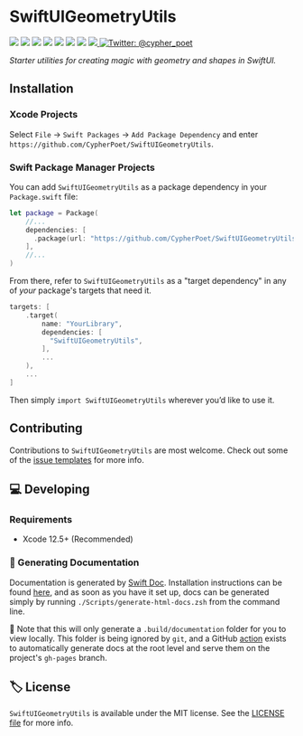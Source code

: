 # SwiftUIGeometryUtils

<!-- Header Logo -->

<!-- <div align="center">
   <img width="600px" src="./Extras/banner-logo.png" alt="Banner Logo">
</div> -->


<!-- Badges -->

<p>
    <img src="https://img.shields.io/badge/iOS-14.0+-865EFC.svg" />
    <img src="https://img.shields.io/badge/iPadOS-14.0+-F65EFC.svg" />
    <img src="https://img.shields.io/badge/macOS-11.0+-179AC8.svg" />
    <img src="https://img.shields.io/badge/tvOS-14.0+-41465B.svg" />
    <img src="https://img.shields.io/badge/watchOS-7.0+-1FD67A.svg" />
    <img src="https://img.shields.io/badge/License-MIT-blue.svg" />
    <img src="https://github.com/CypherPoet/SwiftUIGeometryUtils/workflows/Build%20&%20Test/badge.svg" />
    <a href="https://github.com/apple/swift-package-manager">
      <img src="https://img.shields.io/badge/spm-compatible-brightgreen.svg?style=flat" />
    </a>
    <a href="https://twitter.com/cypher_poet">
        <img src="https://img.shields.io/badge/Contact-@cypher_poet-lightgrey.svg?style=flat" alt="Twitter: @cypher_poet" />
    </a>
</p>


<p align="center">

_Starter utilities for creating magic with geometry and shapes in SwiftUI._

<p />


<!-- ## Features

- ✅ Feature 1
- ✅ Feature 2

 -->
## Installation

### Xcode Projects

Select `File` -> `Swift Packages` -> `Add Package Dependency` and enter `https://github.com/CypherPoet/SwiftUIGeometryUtils`.


### Swift Package Manager Projects

You can add `SwiftUIGeometryUtils` as a package dependency in your `Package.swift` file:

```swift
let package = Package(
    //...
    dependencies: [
      .package(url: "https://github.com/CypherPoet/SwiftUIGeometryUtils", .upToNextMinor(from: "0.1.0")),
    ],
    //...
)
```

From there, refer to `SwiftUIGeometryUtils` as a "target dependency" in any of _your_ package's targets that need it.

```swift
targets: [
    .target(
        name: "YourLibrary",
        dependencies: [
          "SwiftUIGeometryUtils",
        ],
        ...
    ),
    ...
]
```

Then simply `import SwiftUIGeometryUtils` wherever you’d like to use it.


<!-- ## Usage



## 🗺 Roadmap

- World Domination -->



## Contributing

Contributions to `SwiftUIGeometryUtils` are most welcome. Check out some of the [issue templates](./.github/ISSUE_TEMPLATE/) for more info.



## 💻 Developing

### Requirements

- Xcode 12.5+ (Recommended)


### 📜 Generating Documentation

Documentation is generated by [Swift Doc](https://github.com/SwiftDocOrg/swift-doc). Installation instructions can be found [here](https://github.com/SwiftDocOrg/swift-doc#installation), and as soon as you have it set up, docs can be generated simply by running `./Scripts/generate-html-docs.zsh` from the command line.

📝 Note that this will only generate a `.build/documentation` folder for you to view locally. This folder is being ignored by `git`, and a GitHub [action](./.github/workflows/PublishDocumentation.yml) exists to automatically generate docs at the root level and serve them on the project's `gh-pages` branch.

## 🏷 License

`SwiftUIGeometryUtils` is available under the MIT license. See the [LICENSE file](./LICENSE) for more info.
